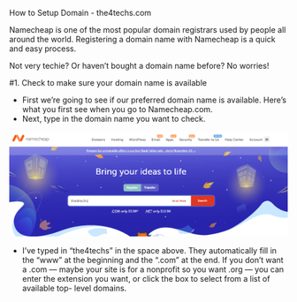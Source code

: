 How to Setup Domain - the4techs.com 

Namecheap is one of the most popular domain registrars used by people all around the world. Registering a domain name with Namecheap is a quick and easy process.

Not very techie? Or haven’t bought a domain name before? No worries!

#1. Check to make sure your domain name is available

- First we’re going to see if our preferred domain name is available. Here’s what you first see when you go to Namecheap.com.
- Next, type in the domain name you want to check.


![nm2](https://github.com/danferia/the4techies/blob/main/nm2.PNG?raw=true "nm2")

- I’ve typed in “the4techs” in the space above. They automatically fill in the “www” at the beginning and the “.com” at the end.
  If you don’t want a .com — maybe your site is for a nonprofit so you want .org — you can enter the extension you want, or click the box to select from a list of available top-     level domains.

